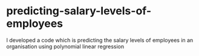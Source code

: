 # predicting-salary-levels-of-employees
I developed a code which is predicting the salary levels of employees in an organisation using polynomial linear regression
